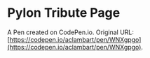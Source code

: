 # Pylon Tribute Page

A Pen created on CodePen.io. Original URL: [https://codepen.io/aclambart/pen/WNXgpgo](https://codepen.io/aclambart/pen/WNXgpgo).


